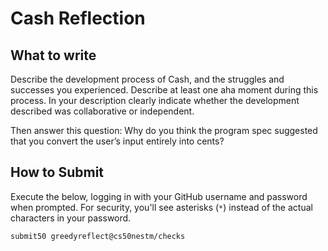 # Cash Reflection

## What to write

Describe the development process of Cash, and the struggles and successes you experienced. Describe at least one aha moment during this process. In your description clearly indicate whether the development described was collaborative or independent.

Then answer this question: Why do you think the program spec suggested that you convert the user’s input entirely into cents?

## How to Submit

Execute the below, logging in with your GitHub username and password when prompted. For security, you'll see asterisks (`*`) instead of the actual characters in your password.

```
submit50 greedyreflect@cs50nestm/checks
```
